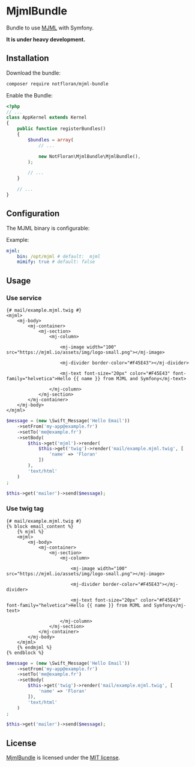 # MjmlBundle

Bundle to use [MJML](https://mjml.io/) with Symfony.

**It is under heavy development.**

## Installation

Download the bundle:

```bash
composer require notfloran/mjml-bundle
```

Enable the Bundle:

```php
<?php
// ...
class AppKernel extends Kernel
{
    public function registerBundles()
    {
        $bundles = array(
            // ...

            new NotFloran\MjmlBundle\MjmlBundle(),
        );

        // ...
    }

    // ...
}
```

## Configuration

The MJML binary is configurable:

Example:

```yaml
mjml:
    bin: /opt/mjml # default:  mjml
    mimify: true # default: false
```

## Usage

### Use service

```twig
{# mail/example.mjml.twig #}
<mjml>
    <mj-body>
        <mj-container>
            <mj-section>
                <mj-column>

                    <mj-image width="100" src="https://mjml.io/assets/img/logo-small.png"></mj-image>

                    <mj-divider border-color="#F45E43"></mj-divider>

                    <mj-text font-size="20px" color="#F45E43" font-family="helvetica">Hello {{ name }} from MJML and Symfony</mj-text>

                </mj-column>
            </mj-section>
        </mj-container>
    </mj-body>
</mjml>
```

```php
$message = (new \Swift_Message('Hello Email'))
    ->setFrom('my-app@example.fr')
    ->setTo('me@example.fr')
    ->setBody(
        $this->get('mjml')->render(
            $this->get('twig')->render('mail/example.mjml.twig', [
                'name' => 'Floran'
            ])
        ),
        'text/html'
    )
;

$this->get('mailer')->send($message);
```

### Use twig tag


```twig
{# mail/example.mjml.twig #}
{% block email_content %}
    {% mjml %}
    <mjml>
        <mj-body>
            <mj-container>
                <mj-section>
                    <mj-column>

                        <mj-image width="100" src="https://mjml.io/assets/img/logo-small.png"></mj-image>

                        <mj-divider border-color="#F45E43"></mj-divider>

                        <mj-text font-size="20px" color="#F45E43" font-family="helvetica">Hello {{ name }} from MJML and Symfony</mj-text>

                    </mj-column>
                </mj-section>
            </mj-container>
        </mj-body>
    </mjml>
    {% endmjml %}
{% endblock %}
```

```php
$message = (new \Swift_Message('Hello Email'))
    ->setFrom('my-app@example.fr')
    ->setTo('me@example.fr')
    ->setBody(
        $this->get('twig')->render('mail/example.mjml.twig', [
            'name' => 'Floran'
        ]),
        'text/html'
    )
;

$this->get('mailer')->send($message);
```

## License

[MjmlBundle](https://github.com/notFloran/mjml-bundle) is licensed under the [MIT license](LICENSE).